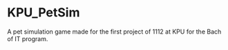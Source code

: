 # KPU_PetSim
A pet simulation game made for the first project of 1112 at KPU for the Bach of IT program.
